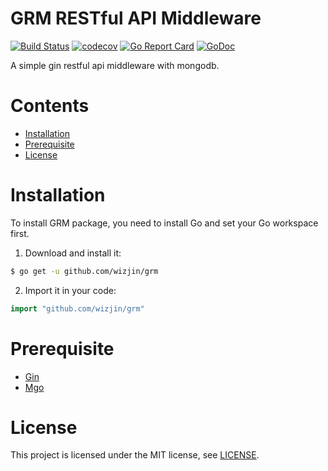 # GRM RESTful API Middleware

[![Build Status](https://travis-ci.org/wizjin/grm.svg)](https://travis-ci.org/wizjin/grm)
[![codecov](https://codecov.io/gh/wizjin/grm/branch/master/graph/badge.svg)](https://codecov.io/gh/wizjin/grm)
[![Go Report Card](https://goreportcard.com/badge/github.com/wizjin/grm)](https://goreportcard.com/report/github.com/wizjin/grm)
[![GoDoc](https://godoc.org/github.com/wizjin/grm?status.svg)](https://godoc.org/github.com/wizjin/grm)


A simple gin restful api middleware with mongodb.

# Contents

- [Installation](#installation)
- [Prerequisite](#prerequisite)
- [License](#license)

# Installation

To install GRM package, you need to install Go and set your Go workspace first.

1. Download and install it:
```sh
$ go get -u github.com/wizjin/grm
```
2. Import it in your code:
```go
import "github.com/wizjin/grm"
```

# Prerequisite

- [Gin](https://github.com/gin-gonic/gin)
- [Mgo](https://github.com/globalsign/mgo)

# License

This project is licensed under the MIT license, see [LICENSE](LICENSE).

